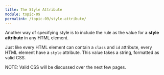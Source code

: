 ```yaml
---
title: The Style Attribute
module: topic-09
permalink: /topic-09/style-attribute/
---
```


<div class="divider-heading"></div>

Another way of specifying style is to include the rule as the value for a **style attribute** in any HTML element.

Just like every HTML element can contain a `class` and `id` attribute, every HTML element have a `style` attribute. This value takes a string, formatted as valid CSS.

<span class="label label-info">NOTE:</span> Valid CSS will be discussed over the next few pages.

<div class="codepen-embed">
  <p data-height="600" data-theme-id="30567" data-slug-hash="gOMryeX" data-default-tab="html,result" data-user="retrog4m3r" data-embed-version="2" data-pen-title="Topic-07: Where to Style Pt. 1" class="codepen"></p>
</div>
